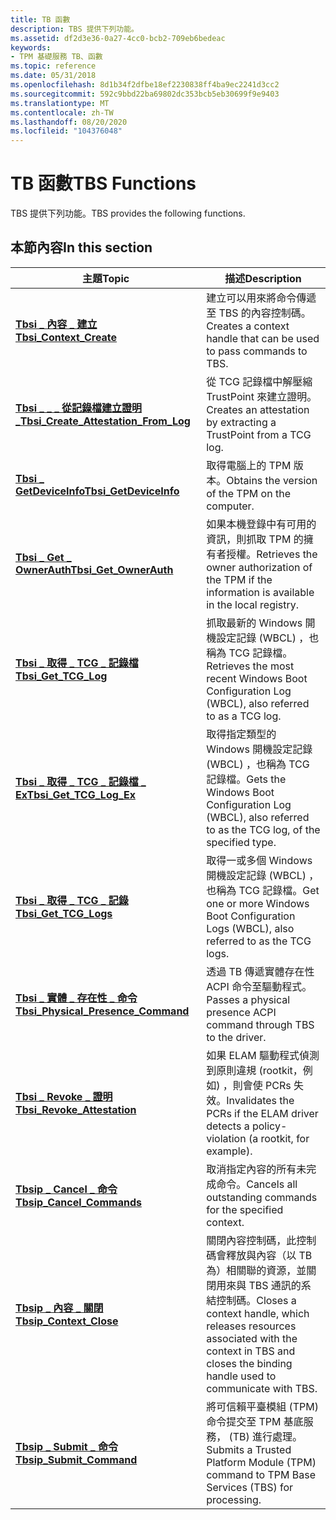 ```yaml
---
title: TB 函數
description: TBS 提供下列功能。
ms.assetid: df2d3e36-0a27-4cc0-bcb2-709eb6bedeac
keywords:
- TPM 基礎服務 TB、函數
ms.topic: reference
ms.date: 05/31/2018
ms.openlocfilehash: 8d1b34f2dfbe18ef2230838ff4ba9ec2241d3cc2
ms.sourcegitcommit: 592c9bbd22ba69802dc353bcb5eb30699f9e9403
ms.translationtype: MT
ms.contentlocale: zh-TW
ms.lasthandoff: 08/20/2020
ms.locfileid: "104376048"
---
```

# <a name="tbs-functions"></a><span data-ttu-id="a9adb-104">TB 函數</span><span class="sxs-lookup"><span data-stu-id="a9adb-104">TBS Functions</span></span>

<span data-ttu-id="a9adb-105">TBS 提供下列功能。</span><span class="sxs-lookup"><span data-stu-id="a9adb-105">TBS provides the following functions.</span></span>

## <a name="in-this-section"></a><span data-ttu-id="a9adb-106">本節內容</span><span class="sxs-lookup"><span data-stu-id="a9adb-106">In this section</span></span>



| <span data-ttu-id="a9adb-107">主題</span><span class="sxs-lookup"><span data-stu-id="a9adb-107">Topic</span></span>                                                                                       | <span data-ttu-id="a9adb-108">描述</span><span class="sxs-lookup"><span data-stu-id="a9adb-108">Description</span></span>                                                                                                                                                 |
|---------------------------------------------------------------------------------------------|-------------------------------------------------------------------------------------------------------------------------------------------------------------|
| [<span data-ttu-id="a9adb-109">**Tbsi \_ 內容 \_ 建立**</span><span class="sxs-lookup"><span data-stu-id="a9adb-109">**Tbsi\_Context\_Create**</span></span>](/windows/desktop/api/Tbs/nf-tbs-tbsi_context_create)<br/>                            | <span data-ttu-id="a9adb-110">建立可以用來將命令傳遞至 TBS 的內容控制碼。</span><span class="sxs-lookup"><span data-stu-id="a9adb-110">Creates a context handle that can be used to pass commands to TBS.</span></span><br/>                                                                               |
| <span data-ttu-id="a9adb-111">[**Tbsi \_ \_ \_ 從記錄檔建立證明 \_**](/previous-versions/windows/desktop/legacy/dn455155(v=vs.85))</span><span class="sxs-lookup"><span data-stu-id="a9adb-111">[**Tbsi\_Create\_Attestation\_From\_Log**](/previous-versions/windows/desktop/legacy/dn455155(v=vs.85))</span></span><br/> | <span data-ttu-id="a9adb-112">從 TCG 記錄檔中解壓縮 TrustPoint 來建立證明。</span><span class="sxs-lookup"><span data-stu-id="a9adb-112">Creates an attestation by extracting a TrustPoint from a TCG log.</span></span><br/>                                                                                |
| [<span data-ttu-id="a9adb-113">**Tbsi \_ GetDeviceInfo**</span><span class="sxs-lookup"><span data-stu-id="a9adb-113">**Tbsi\_GetDeviceInfo**</span></span>](/windows/desktop/api/Tbs/nf-tbs-tbsi_getdeviceinfo)<br/>                                | <span data-ttu-id="a9adb-114">取得電腦上的 TPM 版本。</span><span class="sxs-lookup"><span data-stu-id="a9adb-114">Obtains the version of the TPM on the computer.</span></span><br/>                                                                                                  |
| [<span data-ttu-id="a9adb-115">**Tbsi \_ Get \_ OwnerAuth**</span><span class="sxs-lookup"><span data-stu-id="a9adb-115">**Tbsi\_Get\_OwnerAuth**</span></span>](/windows/desktop/api/Tbs/nf-tbs-tbsi_get_ownerauth)<br/>                               | <span data-ttu-id="a9adb-116">如果本機登錄中有可用的資訊，則抓取 TPM 的擁有者授權。</span><span class="sxs-lookup"><span data-stu-id="a9adb-116">Retrieves the owner authorization of the TPM if the information is available in the local registry.</span></span> <br/>                                             |
| [<span data-ttu-id="a9adb-117">**Tbsi \_ 取得 \_ TCG \_ 記錄檔**</span><span class="sxs-lookup"><span data-stu-id="a9adb-117">**Tbsi\_Get\_TCG\_Log**</span></span>](/windows/desktop/api/Tbs/nf-tbs-tbsi_get_tcg_log)<br/>                                  | <span data-ttu-id="a9adb-118">抓取最新的 Windows 開機設定記錄 (WBCL) ，也稱為 TCG 記錄檔。</span><span class="sxs-lookup"><span data-stu-id="a9adb-118">Retrieves the most recent Windows Boot Configuration Log (WBCL), also referred to as a TCG log.</span></span><br/>                                                  |
| [<span data-ttu-id="a9adb-119">**Tbsi \_ 取得 \_ TCG \_ 記錄檔 \_ Ex**</span><span class="sxs-lookup"><span data-stu-id="a9adb-119">**Tbsi\_Get\_TCG\_Log\_Ex**</span></span>](/windows/desktop/api/Tbs/nf-tbs-tbsi_get_tcg_log_ex)<br/>                           | <span data-ttu-id="a9adb-120">取得指定類型的 Windows 開機設定記錄 (WBCL) ，也稱為 TCG 記錄檔。</span><span class="sxs-lookup"><span data-stu-id="a9adb-120">Gets the Windows Boot Configuration Log (WBCL), also referred to as the TCG log, of the specified type.</span></span><br/>                                          |
| <span data-ttu-id="a9adb-121">[**Tbsi \_ 取得 \_ TCG \_ 記錄**](/previous-versions/windows/desktop/legacy/dn455156(v=vs.85))</span><span class="sxs-lookup"><span data-stu-id="a9adb-121">[**Tbsi\_Get\_TCG\_Logs**](/previous-versions/windows/desktop/legacy/dn455156(v=vs.85))</span></span><br/>                                | <span data-ttu-id="a9adb-122">取得一或多個 Windows 開機設定記錄 (WBCL) ，也稱為 TCG 記錄檔。</span><span class="sxs-lookup"><span data-stu-id="a9adb-122">Get one or more Windows Boot Configuration Logs (WBCL), also referred to as the TCG logs.</span></span><br/>                                                        |
| [<span data-ttu-id="a9adb-123">**Tbsi \_ 實體 \_ 存在性 \_ 命令**</span><span class="sxs-lookup"><span data-stu-id="a9adb-123">**Tbsi\_Physical\_Presence\_Command**</span></span>](/windows/desktop/api/Tbs/nf-tbs-tbsi_physical_presence_command)<br/>     | <span data-ttu-id="a9adb-124">透過 TB 傳遞實體存在性 ACPI 命令至驅動程式。</span><span class="sxs-lookup"><span data-stu-id="a9adb-124">Passes a physical presence ACPI command through TBS to the driver.</span></span><br/>                                                                               |
| [<span data-ttu-id="a9adb-125">**Tbsi \_ Revoke \_ 證明**</span><span class="sxs-lookup"><span data-stu-id="a9adb-125">**Tbsi\_Revoke\_Attestation**</span></span>](/windows/desktop/api/Tbs/nf-tbs-tbsi_revoke_attestation)<br/>                     | <span data-ttu-id="a9adb-126">如果 ELAM 驅動程式偵測到原則違規 (rootkit，例如) ，則會使 PCRs 失效。</span><span class="sxs-lookup"><span data-stu-id="a9adb-126">Invalidates the PCRs if the ELAM driver detects a policy-violation (a rootkit, for example).</span></span><br/>                                                     |
| [<span data-ttu-id="a9adb-127">**Tbsip \_ Cancel \_ 命令**</span><span class="sxs-lookup"><span data-stu-id="a9adb-127">**Tbsip\_Cancel\_Commands**</span></span>](/windows/desktop/api/Tbs/nf-tbs-tbsip_cancel_commands)<br/>                        | <span data-ttu-id="a9adb-128">取消指定內容的所有未完成命令。</span><span class="sxs-lookup"><span data-stu-id="a9adb-128">Cancels all outstanding commands for the specified context.</span></span><br/>                                                                                      |
| [<span data-ttu-id="a9adb-129">**Tbsip \_ 內容 \_ 關閉**</span><span class="sxs-lookup"><span data-stu-id="a9adb-129">**Tbsip\_Context\_Close**</span></span>](/windows/desktop/api/Tbs/nf-tbs-tbsip_context_close)<br/>                            | <span data-ttu-id="a9adb-130">關閉內容控制碼，此控制碼會釋放與內容（以 TB 為）相關聯的資源，並關閉用來與 TBS 通訊的系結控制碼。</span><span class="sxs-lookup"><span data-stu-id="a9adb-130">Closes a context handle, which releases resources associated with the context in TBS and closes the binding handle used to communicate with TBS.</span></span><br/> |
| [<span data-ttu-id="a9adb-131">**Tbsip \_ Submit \_ 命令**</span><span class="sxs-lookup"><span data-stu-id="a9adb-131">**Tbsip\_Submit\_Command**</span></span>](/windows/desktop/api/Tbs/nf-tbs-tbsip_submit_command)<br/>                          | <span data-ttu-id="a9adb-132">將可信賴平臺模組 (TPM) 命令提交至 TPM 基底服務， (TB) 進行處理。</span><span class="sxs-lookup"><span data-stu-id="a9adb-132">Submits a Trusted Platform Module (TPM) command to TPM Base Services (TBS) for processing.</span></span><br/>                                                       |



 

 

